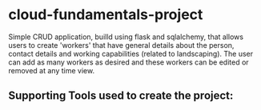 # cloud-fundamentals-project

Simple CRUD application, builld using flask and sqlalchemy, that allows users to create 'workers' that have general details about the person, contact details and working capabilities (related to landscaping). The user can add as many workers as desired and these workers can be edited or removed at any time view. 




Supporting Tools used to create the project:
- 
